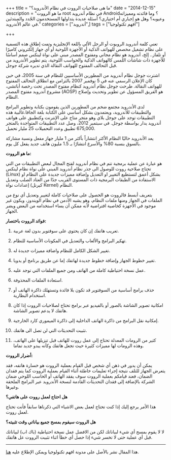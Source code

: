 +++
title = "ما هى صلاحيات الرووت في نظام الأندرويد؟"
date = "2014-12-15"
description = "ما هو الرووت root في نظام أندرويد Android؟ وما فائدته ومميزاته وعيوبه؟ وهل هو إجباري أم اختياري؟ أسئلة عديدة يتداولها المستخدمون الجُدد والمبتدئين في عالم الأندرويد."
categories = ["أندرويد",]
tags = ["افهم تكنولوجيا"]

+++

تعني كلمة أندرويد الروبوت أو الرجل الألي باللغة الإنجليزية وتمت إطلاق هذه التسمية على نظام تشغيل مخصص للهواتف الذكية أو الأجهزة اللوحية أو أي جهاز إلكتروني كاميرًا أو تلفاز.. إلخ، أندرويد هو نظام مجاني ومفتوح المصدر مبني على نواة لينكس صمم أساسًا للأجهزة ذات شاشات اللمس كالهواتف الذكية والحواسب اللوحية، يتم تطوير الأندرويد من قبل التحالف المفتوح للهواتف النقالة الذي تديره شركة جوجل.

اشترت جوجل نظام أندرويد من المطورين الأساسيين للنظام في سنة 2005، في حين كان الإعلان الرسمي عنه في 5 نوفمبر 2007 بالتزامن مع انطلاق التحالف المفتوح للهواتف النقالة. طرحت جوجل نظام أندرويد كنظام مفتوح المصدر تحت رخصة أباتشي، مشروع أندرويد مفتوح المصدر (AOSP) هو الفريق المسؤول عن تطوير وتحديث وإصلاح النظام.

لدى الأندرويد مجتمع ضخم من المطورين الذين يقومون بكتابة وتطوير البرامج والتطبيقات للأندرويد، ويعتمدون بشكل أساسي على الكتابة بلغة الجافا.غالبية هذه التطبيقات توجد على جوجل بلاي وهو متجر متاح على الإنترنت وكتطبيق على هواتف أندرويد يدار بواسطة جوجل. في سبتمبر 2012، وصل عدد التطبيقات المتواجدة بالمتجر 675,000 تطبيق وعدد التحميلات 25 مليار تحميل.

يعد الأندرويد حاليًا النظام الأكثر انتشاراً بأكثر من 1 مليار جهاز مفعل ونسبة مشاركة بالسوق بنسبة 80% والأسرع انتشارًا بـ 1.5 مليون هاتف جديد يفعل كل يوم.

**ما هو الرووت:**

هو عبارة عن عملية برمجية تتم في نظام أندرويد لفتح المجال لبعض التطبيقات من التي تحتاج صلاحية رووت للوصول الى جذر نظام أندرويد المبني على نواة نظام لينكس (Linux) بشكل أعمق لتستطيع التغيير او التعديل وإضافة مميزات جديدة على النظام او الاستفادة من الطبقات البرمجية ذات المستوى القريب جدًا من العتاد الصلب وتعديل إعدادات نواة (كيرنل Kernel) النظام.

بتعريف أبسط فالرووت هو الحصول على صلاحيات كاملة لتغيير وتعديل أي نوع من الملفات في الجهاز ومنها ملفات النظام، وهو يشبه الأدمن في نظام الويندوز، ويكون غير موجود في الأجهزة كخاصية افتراضية لأنه ممكن أن يساء استخدامه من البعض ويضر الجهاز.

**فوائد الرووت باختصار:**

1. تعريب هاتفك إن كان يحتوي على سوفتوير بدون لغة عربية.

2. تهكير البرامج والألعاب والتعديل في المكونات الأساسية للنظام.

3. تغيير الشكل الكامل للنظام واضافة مميزات جديدة له.

4. تغيير خطوط الجهاز وإضافة خطوط جديدة لهاتفك إما عن طريق برنامج أو يدويا.

5. عمل نسخة احتياطية كاملة من الهاتف ومن جميع الملفات التي توجد عليه.

6. استعادة الملفات المحذوفة.

7. حذف برامج أساسية من السوفتوير قد تكون بلا فائدة وتستهلك ذاكرة الهاتف أو استخدام البطارية.

8. امكانية تصوير الشاشة بالصور أو بالفيديو عبر برامج تحتاج لصلاحيات الرووت إذا كان هاتفك لا يدعم تصوير الشاشة.

9. إمكانية نقل البرامج من ذاكرة الهاتف الداخلية إلى ذاكرة الميموري كارد الخارجية.

10. تثبيت التحديثات التي لن تصل الى هاتفك.

11. كثير من الرومات المعدلة تحتاج إلى عمل رووت للهاتف قبل تنزيلها على الهاتف، وهذه الرومات لها مميزات كثيرة حيث تجعل هاتفك وكأنه يبدو جديد تماما.

**أضرار الرووت:**

يمكن أن يدور في ذهن أي شخص قبل القيام بعملية الرووت هو خسارة هاتفه، فقد يتعرض الجهاز للتلف نتيجة إجراء تعليمات خاطئة أثناء القيام بعملية الرووت كما يتم فقدان الضمان، فعند قيامكم بعملية الرووت سوف يفقد الهاتف أو الحاسب اللوحي ضمان الشركة بالإضافة إلى فقدان التحديثات القادمة لنسخة الأندرويد عبر البرامج الملحقة وغيرها.

**هل احتاج لعمل رووت على هاتفي؟**

هذا الأمر يرجع إليك إذا كنت تحتاج لعمل بعض الاشياء التي ذكرناها سابقاً فأنت تحتاج لعمل رووت.

**هل الرووت سيقوم بمسح جميع بياناتي وقت تثبيته؟**

لا لا يقوم بمسح أي شيء لبياناتك لكن من الافضل عمل نسخة احتياطية (باك اب) لبياناتك قبل أي عملية حتى لا تخسر شيء إذا حصل أي خطأ اثناء تثبيت الرووت عل هاتفك.

---

هذا المقال نشر باﻷصل على مدونة افهم تكنولوجيا ويمكن الإطلاع عليه [هنا](https://efhamtechnology.blogspot.com/2014/12/ROOT.html).
